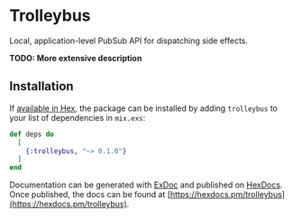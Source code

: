 # Trolleybus

Local, application-level PubSub API for dispatching side effects.

**TODO: More extensive description**

## Installation

If [available in Hex](https://hex.pm/docs/publish), the package can be installed
by adding `trolleybus` to your list of dependencies in `mix.exs`:

```elixir
def deps do
  [
    {:trolleybus, "~> 0.1.0"}
  ]
end
```

Documentation can be generated with [ExDoc](https://github.com/elixir-lang/ex_doc)
and published on [HexDocs](https://hexdocs.pm). Once published, the docs can
be found at [https://hexdocs.pm/trolleybus](https://hexdocs.pm/trolleybus).

